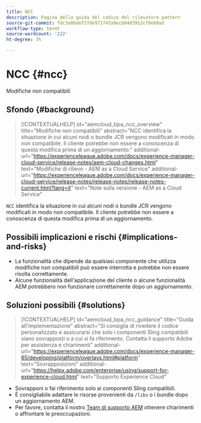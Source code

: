 ```yaml
---
title: NCC
description: Pagina della guida del codice del rilevatore pattern
source-git-commit: fdc3e8bdef27de971743a9ecb04d3912cf8e60ad
workflow-type: tm+mt
source-wordcount: '222'
ht-degree: 3%

---
```


# NCC {#ncc}

Modifiche non compatibili

## Sfondo {#background}

>[!CONTEXTUALHELP]
>id="aemcloud_bpa_ncc_overview"
>title="Modifiche non compatibili"
>abstract="NCC identifica la situazione in cui alcuni nodi o bundle JCR vengono modificati in modo non compatibile. Il cliente potrebbe non essere a conoscenza di questa modifica prima di un aggiornamento."
>additional-url="https://experienceleague.adobe.com/docs/experience-manager-cloud-service/release-notes/aem-cloud-changes.html" text="Modifiche di rilievo - AEM as a Cloud Service"
>additional-url="https://experienceleague.adobe.com/docs/experience-manager-cloud-service/release-notes/release-notes/release-notes-current.html?lang=it" text="Note sulla versione - AEM as a Cloud Service"

`NCC` identifica la situazione in cui alcuni nodi o bundle JCR vengono modificati in modo non compatibile. Il cliente potrebbe non essere a conoscenza di questa modifica prima di un aggiornamento.

## Possibili implicazioni e rischi {#implications-and-risks}

* La funzionalità che dipende da qualsiasi componente che utilizza modifiche non compatibili può essere interrotta e potrebbe non essere risolta correttamente.
* Alcune funzionalità dell&#39;applicazione del cliente o alcune funzionalità AEM potrebbero non funzionare correttamente dopo un aggiornamento.

## Soluzioni possibili {#solutions}

>[!CONTEXTUALHELP]
>id="aemcloud_bpa_ncc_guidance"
>title="Guida all&#39;implementazione"
>abstract="Si consiglia di rivedere il codice personalizzato e assicurarsi che solo i componenti Sling compatibili siano sovrapposti o a cui si fa riferimento. Contatta il supporto Adobe per assistenza e chiarimenti"
>additional-url="https://experienceleague.adobe.com/docs/experience-manager-65/developing/platform/overlays.html#platform" text="Sovrapposizioni"
>additional-url="https://helpx.adobe.com/enterprise/using/support-for-experience-cloud.html" text="Supporto Experience Cloud"

* Sovrapponi o fai riferimento solo ai componenti Sling compatibili.
* È consigliabile adattare le risorse provenienti da `/libs` o i bundle dopo un aggiornamento AEM.
* Per favore, contatta il nostro [Team di supporto AEM](https://helpx.adobe.com/enterprise/using/support-for-experience-cloud.html) ottenere chiarimenti o affrontare le preoccupazioni.
